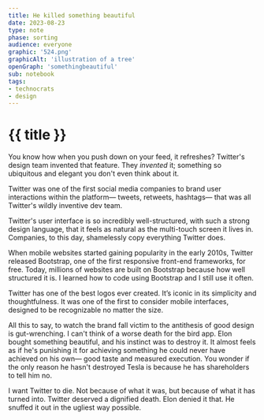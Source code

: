 ```yaml
---
title: He killed something beautiful
date: 2023-08-23
type: note
phase: sorting
audience: everyone
graphic: '524.png'
graphicAlt: 'illustration of a tree'
openGraph: 'somethingbeautiful'
sub: notebook
tags:
- technocrats
- design
---
```


# {{ title }}

You know how when you push down on your feed, it refreshes? Twitter's design team invented that feature. They *invented* it; something so ubiquitous and elegant you don't even think about it.


Twitter was one of the first social media companies to brand user interactions within the platform— tweets, retweets, hashtags— that was all Twitter's wildly inventive dev team.

Twitter's user interface is so incredibly well-structured, with such a strong design language, that it feels as natural as the multi-touch screen it lives in. Companies, to this day, shamelessly copy everything Twitter does.

When mobile websites started gaining popularity in the early 2010s, Twitter released Bootstrap, one of the first responsive front-end frameworks, for free. Today, millions of websites are built on Bootstrap because how well structured it is. I learned how to code using Bootstrap and I still use it often.

Twitter has one of the best logos ever created. It’s iconic in its simplicity and thoughtfulness. It was one of the first to consider mobile interfaces, designed to be recognizable no matter the size.

All this to say, to watch the brand fall victim to the antithesis of good design is gut-wrenching. I can't think of a worse death for the bird app. Elon bought something beautiful, and his instinct was to destroy it. It almost feels as if he's punishing it for achieving something he could never have achieved on his own— good taste and measured execution. You wonder if the only reason he hasn't destroyed Tesla is because he has shareholders to tell him no.

I want Twitter to die. Not because of what it was, but because of what it has turned into. Twitter deserved a dignified death. Elon denied it that. He snuffed it out in the ugliest way possible.

